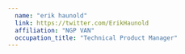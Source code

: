 ```yaml
---
  name: "erik haunold"
  link: https://twitter.com/ErikHaunold
  affiliation: "NGP VAN"
  occupation_title: "Technical Product Manager"
---
```


